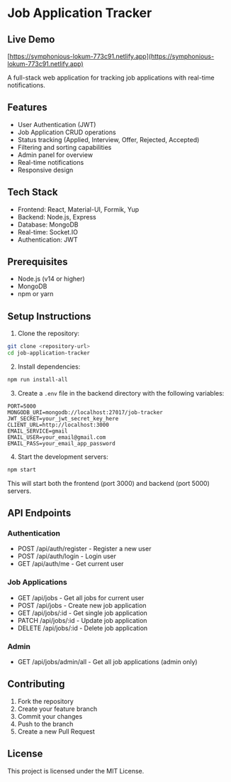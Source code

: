 # Job Application Tracker

  ## Live Demo

  [https://symphonious-lokum-773c91.netlify.app](https://symphonious-lokum-773c91.netlify.app)

A full-stack web application for tracking job applications with real-time notifications.

## Features

- User Authentication (JWT)
- Job Application CRUD operations
- Status tracking (Applied, Interview, Offer, Rejected, Accepted)
- Filtering and sorting capabilities
- Admin panel for overview
- Real-time notifications
- Responsive design

## Tech Stack

- Frontend: React, Material-UI, Formik, Yup
- Backend: Node.js, Express
- Database: MongoDB
- Real-time: Socket.IO
- Authentication: JWT

## Prerequisites

- Node.js (v14 or higher)
- MongoDB
- npm or yarn

## Setup Instructions

1. Clone the repository:
```bash
git clone <repository-url>
cd job-application-tracker
```

2. Install dependencies:
```bash
npm run install-all
```

3. Create a `.env` file in the backend directory with the following variables:
```
PORT=5000
MONGODB_URI=mongodb://localhost:27017/job-tracker
JWT_SECRET=your_jwt_secret_key_here
CLIENT_URL=http://localhost:3000
EMAIL_SERVICE=gmail
EMAIL_USER=your_email@gmail.com
EMAIL_PASS=your_email_app_password
```

4. Start the development servers:
```bash
npm start
```

This will start both the frontend (port 3000) and backend (port 5000) servers.

## API Endpoints

### Authentication
- POST /api/auth/register - Register a new user
- POST /api/auth/login - Login user
- GET /api/auth/me - Get current user

### Job Applications
- GET /api/jobs - Get all jobs for current user
- POST /api/jobs - Create new job application
- GET /api/jobs/:id - Get single job application
- PATCH /api/jobs/:id - Update job application
- DELETE /api/jobs/:id - Delete job application

### Admin
- GET /api/jobs/admin/all - Get all job applications (admin only)

## Contributing

1. Fork the repository
2. Create your feature branch
3. Commit your changes
4. Push to the branch
5. Create a new Pull Request

## License

This project is licensed under the MIT License.
